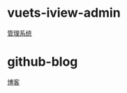 # vuets-iview-admin
[管理系统](https://blesstosam.github.io/vuets-iview-admin)

# github-blog
[博客](https://blesstosam.github.io/github-blog)